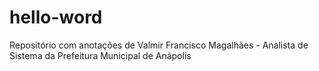 # hello-word
Repositório com anotações de 
Valmir Francisco Magalhães - Analista de Sistema da Prefeitura Municipal de Anápolis
